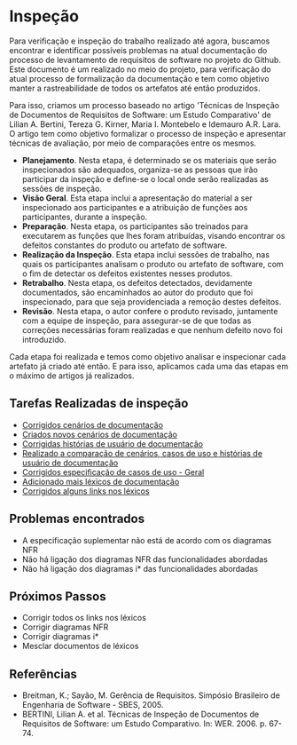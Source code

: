 # Inspeção

Para verificação e inspeção do trabalho realizado até agora, buscamos encontrar e identificar possíveis problemas na atual documentação do processo de levantamento de requisitos de software no projeto do Github. Este documento é um realizado no meio do projeto, para verificação do atual processo de formalização da documentação e tem como objetivo manter a rastreabilidade de todos os artefatos até então produzidos.

Para isso, criamos um processo baseado no artigo 'Técnicas de Inspeção de Documentos de Requisitos de Software: um Estudo Comparativo' de Lilian A. Bertini, Tereza G. Kirner, Maria I. Montebelo e Idemauro A.R. Lara. O artigo tem como objetivo formalizar o processo de inspeção e apresentar técnicas de avaliação, por meio de comparações entre os mesmos.

* **Planejamento**. Nesta etapa, é determinado se os
materiais que serão inspecionados são adequados,
organiza-se as pessoas que irão participar da
inspeção e define-se o local onde serão realizadas
as sessões de inspeção.
* **Visão Geral**. Esta etapa inclui a apresentação do
material a ser inspecionado aos participantes e a
atribuição de funções aos participantes, durante a
inspeção.
* **Preparação**. Nesta etapa, os participantes são
treinados para executarem as funções que lhes
foram atribuídas, visando encontrar os defeitos
constantes do produto ou artefato de software.
* **Realização da Inspeção**. Esta etapa inclui sessões
de trabalho, nas quais os participantes analisam o
produto ou artefato de software, com o fim de
detectar os defeitos existentes nesses produtos.
* **Retrabalho**. Nesta etapa, os defeitos detectados,
devidamente documentados, são encaminhados ao
autor do produto que foi inspecionado, para que
seja providenciada a remoção destes defeitos.
* **Revisão**. Nesta etapa, o autor confere o produto
revisado, juntamente com a equipe de inspeção,
para assegurar-se de que todas as correções
necessárias foram realizadas e que nenhum defeito
novo foi introduzido.

Cada etapa foi realizada e temos como objetivo analisar e inspecionar cada artefato já criado até então. E para isso, aplicamos cada uma das etapas em o máximo de artigos já realizados.

## Tarefas Realizadas de inspeção
* [Corrigidos cenários de documentação](https://github.com/github-requirements/docs/wiki/Cen%C3%A1rios)
* [Criados novos cenários de documentação](https://github.com/github-requirements/docs/wiki/Cen%C3%A1rios)
* [Corrigidas histórias de usuário de documentação](https://app.zenhub.com/workspace/o/github-requirements/docs/boards?repos=103071949)
* [Realizado a comparação de cenários, casos de uso e histórias de usuário de documentação](https://app.zenhub.com/workspace/o/github-requirements/docs/boards?repos=103071949)
* [Corrigidos especificação de casos de uso - Geral](https://app.zenhub.com/workspace/o/github-requirements/docs/boards?repos=103071949)
* [Adicionado mais léxicos de documentação](https://github.com/github-requirements/docs/wiki/L%C3%A9xicos)
* [Corrigidos alguns links nos léxicos](https://github.com/github-requirements/docs/wiki/L%C3%A9xicos)

## Problemas encontrados
* A especificação suplementar não está de acordo com os diagramas NFR
* Não há ligação dos diagramas NFR das funcionalidades abordadas
* Não há ligação dos diagramas i* das funcionalidades abordadas

## Próximos Passos
* Corrigir todos os links nos léxicos
* Corrigir diagramas NFR
* Corrigir diagramas i*
* Mesclar documentos de léxicos

## Referências
* Breitman, K.; Sayão, M. Gerência de Requisitos. Simpósio Brasileiro de Engenharia de Software - SBES, 2005.
* BERTINI, Lilian A. et al. Técnicas de Inspeção de Documentos de Requisitos de Software: um Estudo Comparativo. In: WER. 2006. p. 67-74.

<!--
* [A importância da verificação e validação](http://www.devmedia.com.br/a-importancia-da-validacao-e-da-verificacao/24559)
* [Aula sobre validação de software](http://www2.ic.uff.br/~esteban/files/aula_6.pdf)
* [Aula UFMG sobre verificação e validação de software](http://homepages.dcc.ufmg.br/~figueiredo/disciplinas/aulas/verificacao-validacao_v01.pdf)
-->
